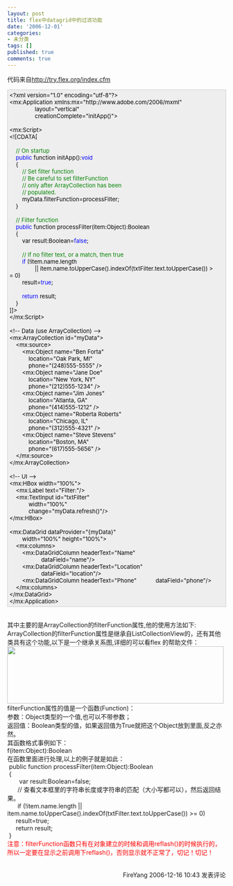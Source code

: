 ```yaml
---
layout: post
title: flex中datagrid中的过滤功能
date: '2006-12-01'
categories:
- 未分类
tags: []
published: true
comments: true
---
```

<p>代码来自<a href="http://try.flex.org/index.cfm">http://try.flex.org/index.cfm</a><br />
<div style="BORDER-RIGHT: #cccccc 1px solid; PADDING-RIGHT: 5px; BORDER-TOP: #cccccc 1px solid; PADDING-LEFT: 4px; FONT-SIZE: 13px; PADDING-BOTTOM: 4px; BORDER-LEFT: #cccccc 1px solid; WIDTH: 98%; WORD-BREAK: break-all; PADDING-TOP: 4px; BORDER-BOTTOM: #cccccc 1px solid; BACKGROUND-COLOR: #eeeeee"><span style="COLOR: #000000">&lt;?</span><span style="COLOR: #000000">xml&nbsp;version</span><span style="COLOR: #000000">=</span><span style="COLOR: #000000">"</span><span style="COLOR: #000000">1.0</span><span style="COLOR: #000000">"</span><span style="COLOR: #000000">&nbsp;encoding</span><span style="COLOR: #000000">=</span><span style="COLOR: #000000">"</span><span style="COLOR: #000000">utf-8</span><span style="COLOR: #000000">"</span><span style="COLOR: #000000">?&gt;</span><span style="COLOR: #000000"><br /></span><span style="COLOR: #000000">&lt;</span><span style="COLOR: #000000">mx:Application&nbsp;xmlns:mx</span><span style="COLOR: #000000">=</span><span style="COLOR: #000000">"</span><span style="COLOR: #000000">http://www.adobe.com/2006/mxml</span><span style="COLOR: #000000">"</span><span style="COLOR: #000000"><br />&nbsp;&nbsp;&nbsp;&nbsp;&nbsp;&nbsp;&nbsp;&nbsp;&nbsp;&nbsp;&nbsp;&nbsp;&nbsp;&nbsp;&nbsp;&nbsp;layout</span><span style="COLOR: #000000">=</span><span style="COLOR: #000000">"</span><span style="COLOR: #000000">vertical</span><span style="COLOR: #000000">"</span><span style="COLOR: #000000"><br />&nbsp;&nbsp;&nbsp;&nbsp;&nbsp;&nbsp;&nbsp;&nbsp;&nbsp;&nbsp;&nbsp;&nbsp;&nbsp;&nbsp;&nbsp;&nbsp;creationComplete</span><span style="COLOR: #000000">=</span><span style="COLOR: #000000">"</span><span style="COLOR: #000000">initApp()</span><span style="COLOR: #000000">"</span><span style="COLOR: #000000">&gt;</span><span style="COLOR: #000000"><br /><br /></span><span style="COLOR: #000000">&lt;</span><span style="COLOR: #000000">mx:Script</span><span style="COLOR: #000000">&gt;</span><span style="COLOR: #000000"><br /></span><span style="COLOR: #000000">&lt;!</span><span style="COLOR: #000000">[CDATA[<br /><br />&nbsp;&nbsp;&nbsp;&nbsp;</span><span style="COLOR: #008000">//</span><span style="COLOR: #008000">&nbsp;On&nbsp;startup</span><span style="COLOR: #008000"><br /></span><span style="COLOR: #000000">&nbsp;&nbsp;&nbsp;&nbsp;</span><span style="COLOR: #0000ff">public</span><span style="COLOR: #000000">&nbsp;function&nbsp;initApp():</span><span style="COLOR: #0000ff">void</span><span style="COLOR: #000000"><br />&nbsp;&nbsp;&nbsp;&nbsp;{<br />&nbsp;&nbsp;&nbsp;&nbsp;&nbsp;&nbsp;&nbsp;&nbsp;</span><span style="COLOR: #008000">//</span><span style="COLOR: #008000">&nbsp;Set&nbsp;filter&nbsp;function<br />&nbsp;&nbsp;&nbsp;&nbsp;&nbsp;&nbsp;&nbsp;&nbsp;</span><span style="COLOR: #008000">//</span><span style="COLOR: #008000">&nbsp;Be&nbsp;careful&nbsp;to&nbsp;set&nbsp;filterFunction<br />&nbsp;&nbsp;&nbsp;&nbsp;&nbsp;&nbsp;&nbsp;&nbsp;</span><span style="COLOR: #008000">//</span><span style="COLOR: #008000">&nbsp;only&nbsp;after&nbsp;ArrayCollection&nbsp;has&nbsp;been<br />&nbsp;&nbsp;&nbsp;&nbsp;&nbsp;&nbsp;&nbsp;&nbsp;</span><span style="COLOR: #008000">//</span><span style="COLOR: #008000">&nbsp;populated.</span><span style="COLOR: #008000"><br /></span><span style="COLOR: #000000">&nbsp;&nbsp;&nbsp;&nbsp;&nbsp;&nbsp;&nbsp;&nbsp;myData.filterFunction</span><span style="COLOR: #000000">=</span><span style="COLOR: #000000">processFilter;<br />&nbsp;&nbsp;&nbsp;&nbsp;}<br /><br />&nbsp;&nbsp;&nbsp;&nbsp;</span><span style="COLOR: #008000">//</span><span style="COLOR: #008000">&nbsp;Filter&nbsp;function</span><span style="COLOR: #008000"><br /></span><span style="COLOR: #000000">&nbsp;&nbsp;&nbsp;&nbsp;</span><span style="COLOR: #0000ff">public</span><span style="COLOR: #000000">&nbsp;function&nbsp;processFilter(item:Object):Boolean<br />&nbsp;&nbsp;&nbsp;&nbsp;{<br />&nbsp;&nbsp;&nbsp;&nbsp;&nbsp;&nbsp;&nbsp;&nbsp;var&nbsp;result:Boolean</span><span style="COLOR: #000000">=</span><span style="COLOR: #0000ff">false</span><span style="COLOR: #000000">;<br /><br />&nbsp;&nbsp;&nbsp;&nbsp;&nbsp;&nbsp;&nbsp;&nbsp;</span><span style="COLOR: #008000">//</span><span style="COLOR: #008000">&nbsp;If&nbsp;no&nbsp;filter&nbsp;text,&nbsp;or&nbsp;a&nbsp;match,&nbsp;then&nbsp;true</span><span style="COLOR: #008000"><br /></span><span style="COLOR: #000000">&nbsp;&nbsp;&nbsp;&nbsp;&nbsp;&nbsp;&nbsp;&nbsp;</span><span style="COLOR: #0000ff">if</span><span style="COLOR: #000000">&nbsp;(</span><span style="COLOR: #000000">!</span><span style="COLOR: #000000">item.name.length<br />&nbsp;&nbsp;&nbsp;&nbsp;&nbsp;&nbsp;&nbsp;&nbsp;&nbsp;&nbsp;&nbsp;&nbsp;&nbsp;&nbsp;&nbsp;&nbsp;</span><span style="COLOR: #000000">||</span><span style="COLOR: #000000">&nbsp;item.name.toUpperCase().indexOf(txtFilter.text.toUpperCase())&nbsp;</span><span style="COLOR: #000000">&gt;=</span><span style="COLOR: #000000">&nbsp;</span><span style="COLOR: #000000">0</span><span style="COLOR: #000000">)<br />&nbsp;&nbsp;&nbsp;&nbsp;&nbsp;&nbsp;&nbsp;&nbsp;result</span><span style="COLOR: #000000">=</span><span style="COLOR: #0000ff">true</span><span style="COLOR: #000000">;<br /><br />&nbsp;&nbsp;&nbsp;&nbsp;&nbsp;&nbsp;&nbsp;&nbsp;</span><span style="COLOR: #0000ff">return</span><span style="COLOR: #000000">&nbsp;result;<br />&nbsp;&nbsp;&nbsp;&nbsp;}<br />]]</span><span style="COLOR: #000000">&gt;</span><span style="COLOR: #000000"><br /></span><span style="COLOR: #000000">&lt;/</span><span style="COLOR: #000000">mx:Script</span><span style="COLOR: #000000">&gt;</span><span style="COLOR: #000000"><br /><br /></span><span style="COLOR: #000000">&lt;!--</span><span style="COLOR: #000000">&nbsp;Data&nbsp;(use&nbsp;ArrayCollection)&nbsp;</span><span style="COLOR: #000000">--&gt;</span><span style="COLOR: #000000"><br /></span><span style="COLOR: #000000">&lt;</span><span style="COLOR: #000000">mx:ArrayCollection&nbsp;id</span><span style="COLOR: #000000">=</span><span style="COLOR: #000000">"</span><span style="COLOR: #000000">myData</span><span style="COLOR: #000000">"</span><span style="COLOR: #000000">&gt;</span><span style="COLOR: #000000"><br />&nbsp;&nbsp;&nbsp;&nbsp;</span><span style="COLOR: #000000">&lt;</span><span style="COLOR: #000000">mx:source</span><span style="COLOR: #000000">&gt;</span><span style="COLOR: #000000"><br />&nbsp;&nbsp;&nbsp;&nbsp;&nbsp;&nbsp;&nbsp;&nbsp;</span><span style="COLOR: #000000">&lt;</span><span style="COLOR: #000000">mx:Object&nbsp;name</span><span style="COLOR: #000000">=</span><span style="COLOR: #000000">"</span><span style="COLOR: #000000">Ben&nbsp;Forta</span><span style="COLOR: #000000">"</span><span style="COLOR: #000000"><br />&nbsp;&nbsp;&nbsp;&nbsp;&nbsp;&nbsp;&nbsp;&nbsp;&nbsp;&nbsp;&nbsp;&nbsp;location</span><span style="COLOR: #000000">=</span><span style="COLOR: #000000">"</span><span style="COLOR: #000000">Oak&nbsp;Park,&nbsp;MI</span><span style="COLOR: #000000">"</span><span style="COLOR: #000000"><br />&nbsp;&nbsp;&nbsp;&nbsp;&nbsp;&nbsp;&nbsp;&nbsp;&nbsp;&nbsp;&nbsp;&nbsp;phone</span><span style="COLOR: #000000">=</span><span style="COLOR: #000000">"</span><span style="COLOR: #000000">(248)555-5555</span><span style="COLOR: #000000">"</span><span style="COLOR: #000000">&nbsp;</span><span style="COLOR: #000000">/&gt;</span><span style="COLOR: #000000"><br />&nbsp;&nbsp;&nbsp;&nbsp;&nbsp;&nbsp;&nbsp;&nbsp;</span><span style="COLOR: #000000">&lt;</span><span style="COLOR: #000000">mx:Object&nbsp;name</span><span style="COLOR: #000000">=</span><span style="COLOR: #000000">"</span><span style="COLOR: #000000">Jane&nbsp;Doe</span><span style="COLOR: #000000">"</span><span style="COLOR: #000000"><br />&nbsp;&nbsp;&nbsp;&nbsp;&nbsp;&nbsp;&nbsp;&nbsp;&nbsp;&nbsp;&nbsp;&nbsp;location</span><span style="COLOR: #000000">=</span><span style="COLOR: #000000">"</span><span style="COLOR: #000000">New&nbsp;York,&nbsp;NY</span><span style="COLOR: #000000">"</span><span style="COLOR: #000000"><br />&nbsp;&nbsp;&nbsp;&nbsp;&nbsp;&nbsp;&nbsp;&nbsp;&nbsp;&nbsp;&nbsp;&nbsp;phone</span><span style="COLOR: #000000">=</span><span style="COLOR: #000000">"</span><span style="COLOR: #000000">(212)555-1234</span><span style="COLOR: #000000">"</span><span style="COLOR: #000000">&nbsp;</span><span style="COLOR: #000000">/&gt;</span><span style="COLOR: #000000"><br />&nbsp;&nbsp;&nbsp;&nbsp;&nbsp;&nbsp;&nbsp;&nbsp;</span><span style="COLOR: #000000">&lt;</span><span style="COLOR: #000000">mx:Object&nbsp;name</span><span style="COLOR: #000000">=</span><span style="COLOR: #000000">"</span><span style="COLOR: #000000">Jim&nbsp;Jones</span><span style="COLOR: #000000">"</span><span style="COLOR: #000000"><br />&nbsp;&nbsp;&nbsp;&nbsp;&nbsp;&nbsp;&nbsp;&nbsp;&nbsp;&nbsp;&nbsp;&nbsp;location</span><span style="COLOR: #000000">=</span><span style="COLOR: #000000">"</span><span style="COLOR: #000000">Atlanta,&nbsp;GA</span><span style="COLOR: #000000">"</span><span style="COLOR: #000000"><br />&nbsp;&nbsp;&nbsp;&nbsp;&nbsp;&nbsp;&nbsp;&nbsp;&nbsp;&nbsp;&nbsp;&nbsp;phone</span><span style="COLOR: #000000">=</span><span style="COLOR: #000000">"</span><span style="COLOR: #000000">(414)555-1212</span><span style="COLOR: #000000">"</span><span style="COLOR: #000000">&nbsp;</span><span style="COLOR: #000000">/&gt;</span><span style="COLOR: #000000"><br />&nbsp;&nbsp;&nbsp;&nbsp;&nbsp;&nbsp;&nbsp;&nbsp;</span><span style="COLOR: #000000">&lt;</span><span style="COLOR: #000000">mx:Object&nbsp;name</span><span style="COLOR: #000000">=</span><span style="COLOR: #000000">"</span><span style="COLOR: #000000">Roberta&nbsp;Roberts</span><span style="COLOR: #000000">"</span><span style="COLOR: #000000"><br />&nbsp;&nbsp;&nbsp;&nbsp;&nbsp;&nbsp;&nbsp;&nbsp;&nbsp;&nbsp;&nbsp;&nbsp;location</span><span style="COLOR: #000000">=</span><span style="COLOR: #000000">"</span><span style="COLOR: #000000">Chicago,&nbsp;IL</span><span style="COLOR: #000000">"</span><span style="COLOR: #000000"><br />&nbsp;&nbsp;&nbsp;&nbsp;&nbsp;&nbsp;&nbsp;&nbsp;&nbsp;&nbsp;&nbsp;&nbsp;phone</span><span style="COLOR: #000000">=</span><span style="COLOR: #000000">"</span><span style="COLOR: #000000">(312)555-4321</span><span style="COLOR: #000000">"</span><span style="COLOR: #000000">&nbsp;</span><span style="COLOR: #000000">/&gt;</span><span style="COLOR: #000000"><br />&nbsp;&nbsp;&nbsp;&nbsp;&nbsp;&nbsp;&nbsp;&nbsp;</span><span style="COLOR: #000000">&lt;</span><span style="COLOR: #000000">mx:Object&nbsp;name</span><span style="COLOR: #000000">=</span><span style="COLOR: #000000">"</span><span style="COLOR: #000000">Steve&nbsp;Stevens</span><span style="COLOR: #000000">"</span><span style="COLOR: #000000"><br />&nbsp;&nbsp;&nbsp;&nbsp;&nbsp;&nbsp;&nbsp;&nbsp;&nbsp;&nbsp;&nbsp;&nbsp;location</span><span style="COLOR: #000000">=</span><span style="COLOR: #000000">"</span><span style="COLOR: #000000">Boston,&nbsp;MA</span><span style="COLOR: #000000">"</span><span style="COLOR: #000000"><br />&nbsp;&nbsp;&nbsp;&nbsp;&nbsp;&nbsp;&nbsp;&nbsp;&nbsp;&nbsp;&nbsp;&nbsp;phone</span><span style="COLOR: #000000">=</span><span style="COLOR: #000000">"</span><span style="COLOR: #000000">(617)555-5656</span><span style="COLOR: #000000">"</span><span style="COLOR: #000000">&nbsp;</span><span style="COLOR: #000000">/&gt;</span><span style="COLOR: #000000"><br />&nbsp;&nbsp;&nbsp;&nbsp;</span><span style="COLOR: #000000">&lt;/</span><span style="COLOR: #000000">mx:source</span><span style="COLOR: #000000">&gt;</span><span style="COLOR: #000000"><br /></span><span style="COLOR: #000000">&lt;/</span><span style="COLOR: #000000">mx:ArrayCollection</span><span style="COLOR: #000000">&gt;</span><span style="COLOR: #000000"><br /><br /></span><span style="COLOR: #000000">&lt;!--</span><span style="COLOR: #000000">&nbsp;UI&nbsp;</span><span style="COLOR: #000000">--&gt;</span><span style="COLOR: #000000"><br /></span><span style="COLOR: #000000">&lt;</span><span style="COLOR: #000000">mx:HBox&nbsp;width</span><span style="COLOR: #000000">=</span><span style="COLOR: #000000">"</span><span style="COLOR: #000000">100%</span><span style="COLOR: #000000">"</span><span style="COLOR: #000000">&gt;</span><span style="COLOR: #000000"><br />&nbsp;&nbsp;&nbsp;&nbsp;</span><span style="COLOR: #000000">&lt;</span><span style="COLOR: #000000">mx:Label&nbsp;text</span><span style="COLOR: #000000">=</span><span style="COLOR: #000000">"</span><span style="COLOR: #000000">Filter:</span><span style="COLOR: #000000">"</span><span style="COLOR: #000000">/&gt;</span><span style="COLOR: #000000"><br />&nbsp;&nbsp;&nbsp;&nbsp;</span><span style="COLOR: #000000">&lt;</span><span style="COLOR: #000000">mx:TextInput&nbsp;id</span><span style="COLOR: #000000">=</span><span style="COLOR: #000000">"</span><span style="COLOR: #000000">txtFilter</span><span style="COLOR: #000000">"</span><span style="COLOR: #000000"><br />&nbsp;&nbsp;&nbsp;&nbsp;&nbsp;&nbsp;&nbsp;&nbsp;&nbsp;&nbsp;&nbsp;&nbsp;width</span><span style="COLOR: #000000">=</span><span style="COLOR: #000000">"</span><span style="COLOR: #000000">100%</span><span style="COLOR: #000000">"</span><span style="COLOR: #000000"><br />&nbsp;&nbsp;&nbsp;&nbsp;&nbsp;&nbsp;&nbsp;&nbsp;&nbsp;&nbsp;&nbsp;&nbsp;change</span><span style="COLOR: #000000">=</span><span style="COLOR: #000000">"</span><span style="COLOR: #000000">myData.refresh()</span><span style="COLOR: #000000">"</span><span style="COLOR: #000000">/&gt;</span><span style="COLOR: #000000"><br /></span><span style="COLOR: #000000">&lt;/</span><span style="COLOR: #000000">mx:HBox</span><span style="COLOR: #000000">&gt;</span><span style="COLOR: #000000"><br /><br /></span><span style="COLOR: #000000">&lt;</span><span style="COLOR: #000000">mx:DataGrid&nbsp;dataProvider</span><span style="COLOR: #000000">=</span><span style="COLOR: #000000">"</span><span style="COLOR: #000000">{myData}</span><span style="COLOR: #000000">"</span><span style="COLOR: #000000"><br />&nbsp;&nbsp;&nbsp;&nbsp;&nbsp;&nbsp;&nbsp;&nbsp;width</span><span style="COLOR: #000000">=</span><span style="COLOR: #000000">"</span><span style="COLOR: #000000">100%</span><span style="COLOR: #000000">"</span><span style="COLOR: #000000">&nbsp;height</span><span style="COLOR: #000000">=</span><span style="COLOR: #000000">"</span><span style="COLOR: #000000">100%</span><span style="COLOR: #000000">"</span><span style="COLOR: #000000">&gt;</span><span style="COLOR: #000000"><br />&nbsp;&nbsp;&nbsp;&nbsp;</span><span style="COLOR: #000000">&lt;</span><span style="COLOR: #000000">mx:columns</span><span style="COLOR: #000000">&gt;</span><span style="COLOR: #000000"><br />&nbsp;&nbsp;&nbsp;&nbsp;&nbsp;&nbsp;&nbsp;&nbsp;</span><span style="COLOR: #000000">&lt;</span><span style="COLOR: #000000">mx:DataGridColumn&nbsp;headerText</span><span style="COLOR: #000000">=</span><span style="COLOR: #000000">"</span><span style="COLOR: #000000">Name</span><span style="COLOR: #000000">"</span><span style="COLOR: #000000"><br />&nbsp;&nbsp;&nbsp;&nbsp;&nbsp;&nbsp;&nbsp;&nbsp;&nbsp;&nbsp;&nbsp;&nbsp;&nbsp;&nbsp;&nbsp;&nbsp;&nbsp;&nbsp;&nbsp;&nbsp;dataField</span><span style="COLOR: #000000">=</span><span style="COLOR: #000000">"</span><span style="COLOR: #000000">name</span><span style="COLOR: #000000">"</span><span style="COLOR: #000000">/&gt;</span><span style="COLOR: #000000"><br />&nbsp;&nbsp;&nbsp;&nbsp;&nbsp;&nbsp;&nbsp;&nbsp;</span><span style="COLOR: #000000">&lt;</span><span style="COLOR: #000000">mx:DataGridColumn&nbsp;headerText</span><span style="COLOR: #000000">=</span><span style="COLOR: #000000">"</span><span style="COLOR: #000000">Location</span><span style="COLOR: #000000">"</span><span style="COLOR: #000000"><br />&nbsp;&nbsp;&nbsp;&nbsp;&nbsp;&nbsp;&nbsp;&nbsp;&nbsp;&nbsp;&nbsp;&nbsp;&nbsp;&nbsp;&nbsp;&nbsp;&nbsp;&nbsp;&nbsp;&nbsp;dataField</span><span style="COLOR: #000000">=</span><span style="COLOR: #000000">"</span><span style="COLOR: #000000">location</span><span style="COLOR: #000000">"</span><span style="COLOR: #000000">/&gt;</span><span style="COLOR: #000000"><br />&nbsp;&nbsp;&nbsp;&nbsp;&nbsp;&nbsp;&nbsp;&nbsp;</span><span style="COLOR: #000000">&lt;</span><span style="COLOR: #000000">mx:DataGridColumn&nbsp;headerText</span><span style="COLOR: #000000">=</span><span style="COLOR: #000000">"</span><span style="COLOR: #000000">Phone</span><span style="COLOR: #000000">"</span><span style="COLOR: #000000">&nbsp;&nbsp;&nbsp;&nbsp;&nbsp;&nbsp;&nbsp;&nbsp;&nbsp;&nbsp;&nbsp;&nbsp;dataField</span><span style="COLOR: #000000">=</span><span style="COLOR: #000000">"</span><span style="COLOR: #000000">phone</span><span style="COLOR: #000000">"</span><span style="COLOR: #000000">/&gt;</span><span style="COLOR: #000000"><br />&nbsp;&nbsp;&nbsp;&nbsp;</span><span style="COLOR: #000000">&lt;/</span><span style="COLOR: #000000">mx:columns</span><span style="COLOR: #000000">&gt;</span><span style="COLOR: #000000"><br /></span><span style="COLOR: #000000">&lt;/</span><span style="COLOR: #000000">mx:DataGrid</span><span style="COLOR: #000000">&gt;</span><span style="COLOR: #000000"><br /></span><span style="COLOR: #000000">&lt;/</span><span style="COLOR: #000000">mx:Application</span><span style="COLOR: #000000">&gt;</span></div>
<p><br />其中主要的是ArrayCollection的filterFunction属性,他的使用方法如下:<br />ArrayCollection的filterFunction属性是继承自ListCollectionView的，还有其他类具有这个功能,以下是一个继承关系图,详细的可以看flex 的帮助文件：<br /><img height="132" alt="" src="http://www.cnblogs.com/images/cnblogs_com/fireyang/arraycolection.JPG" width="499" border="0" /><br />filterFunction属性的值是一个函数(Function)：<br />参数：Object类型的一个值,也可以不带参数；<br />返回值：Boolean类型的值，如果返回值为True就把这个Object放到里面,反之亦然。<br />其函数格式事例如下：<br />f(item:Object):Boolean<br />在函数里面进行处理,以上的例子就是如此：<br />&nbsp;public function processFilter(item:Object):Boolean<br />&nbsp;{<br />&nbsp;&nbsp;&nbsp;&nbsp;&nbsp;&nbsp; var result:Boolean=false;<br />&nbsp;&nbsp;&nbsp;&nbsp;&nbsp; //&nbsp;查看文本框里的字符串长度或字符串的匹配（大小写都可以），然后返回结果。<br />&nbsp;&nbsp;&nbsp;&nbsp;&nbsp;&nbsp;if (!item.name.length || item.name.toUpperCase().indexOf(txtFilter.text.toUpperCase()) &gt;= 0)<br />&nbsp;&nbsp;&nbsp; &nbsp;result=true;<br />&nbsp;&nbsp;&nbsp; &nbsp;return result;<br />&nbsp;}<br /><span style="COLOR: red">注意：filterFunction函数只有在对象建立的时候和调用reflash()的时候执行的，所以一定要在显示之前调用下reflash()，否则显示就不正常了，切记！切记！</span><br /></p>
<img src="http://www.cnblogs.com/FireYang/aggbug/594048.html" width="1" height="1" /><br /><br /><div align="right"><a style="text-decoration:none;" href="http://FireYang.cnblogs.com/" target="_blank">FireYang</a> 2006-12-16 10:43 <a href="http://www.cnblogs.com/FireYang/archive/2006/12/16/594048.html#Feedback" target="_blank" style="text-decoration:none;">发表评论</a></div></p>
